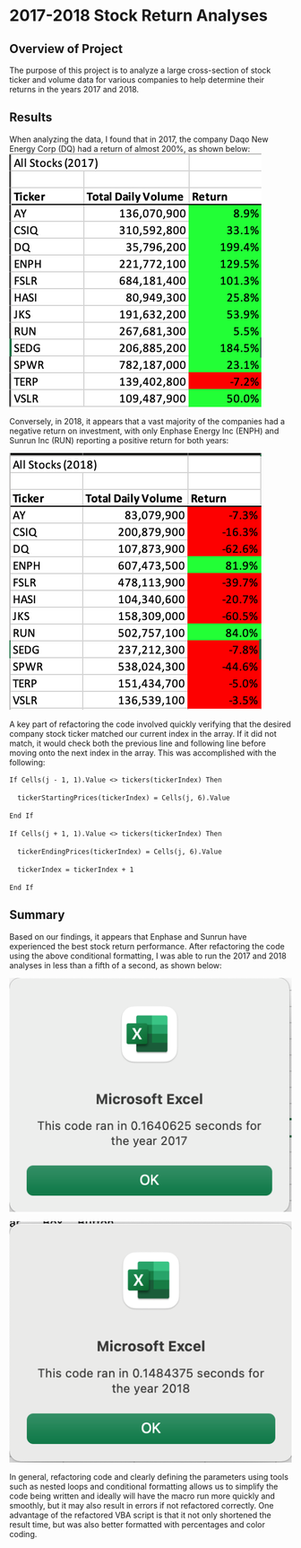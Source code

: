 # 2017-2018 Stock Return Analyses #
## Overview of Project ##
The purpose of this project is to analyze a large cross-section of stock ticker and volume data for various companies to help determine their returns in the years 2017 and 2018. 

## Results ##

When analyzing the data, I found that in 2017, the company Daqo New Energy Corp (DQ) had a return of almost 200%, as shown below:
![All Stocks 2017](https://github.com/fade2blk89/stock-analysis/blob/main/All%20Stocks%202017.png)

Conversely, in 2018, it appears that a vast majority of the companies had a negative return on investment, with only Enphase Energy Inc (ENPH) and Sunrun Inc (RUN) reporting a positive return for both years:

![All Stocks 2018](https://github.com/fade2blk89/stock-analysis/blob/main/All%20Stocks%202018.png)

A key part of refactoring the code involved quickly verifying that the desired company stock ticker matched our current index in the array. If it did not match, it would check both the previous line and following line before moving onto the next index in the array. This was accomplished with the following: 

    If Cells(j - 1, 1).Value <> tickers(tickerIndex) Then
            
      tickerStartingPrices(tickerIndex) = Cells(j, 6).Value
    
    End If
                
    If Cells(j + 1, 1).Value <> tickers(tickerIndex) Then
            
      tickerEndingPrices(tickerIndex) = Cells(j, 6).Value
    
      tickerIndex = tickerIndex + 1
     
    End If

## Summary ##

Based on our findings, it appears that Enphase and Sunrun have experienced the best stock return performance. After refactoring the code using the above conditional formatting, I was able to run the 2017 and 2018 analyses in less than a fifth of a second, as shown below: 

![VBA Challenge 2017](https://github.com/fade2blk89/stock-analysis/blob/main/VBA_Challenge_2017.png)

![VBA Challenge 2018](https://github.com/fade2blk89/stock-analysis/blob/main/VBA_Challenge_2018.png)

In general, refactoring code and clearly defining the parameters using tools such as nested loops and conditional formatting allows us to simplify the code being written and ideally will have the macro run more quickly and smoothly, but it may also result in errors if not refactored correctly. One advantage of the refactored VBA script is that it not only shortened the result time, but was also better formatted with percentages and color coding. 
